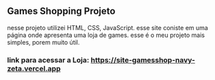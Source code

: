 ## Games Shopping Projeto 


nesse projeto utilizei HTML, CSS, JavaScript. esse site coniste em uma página onde apresenta uma loja de games. esse é o meu projeto mais simples, porem muito útil. 

### link para acessar a Loja: https://site-gamesshop-navy-zeta.vercel.app
